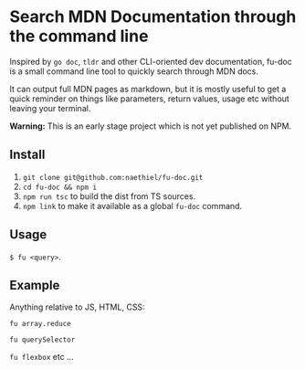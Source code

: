 # Search MDN Documentation through the command line

Inspired by `go doc`, `tldr` and other CLI-oriented dev documentation, fu-doc is a small command line tool to quickly search through MDN docs.

It can output full MDN pages as markdown, but it is mostly useful to get a quick reminder on things like parameters, return values, usage etc without leaving your terminal.

**Warning:** This is an early stage project which is not yet published on NPM.

## Install

1. `git clone git@github.com:naethiel/fu-doc.git`
2. `cd fu-doc && npm i`
3. `npm run tsc` to build the dist from TS sources.
4. `npm link` to make it available as a global `fu-doc` command.

## Usage

`$ fu <query>`. 

## Example

Anything relative to JS, HTML, CSS:

`fu array.reduce`

`fu querySelector`

`fu flexbox`
etc ...

